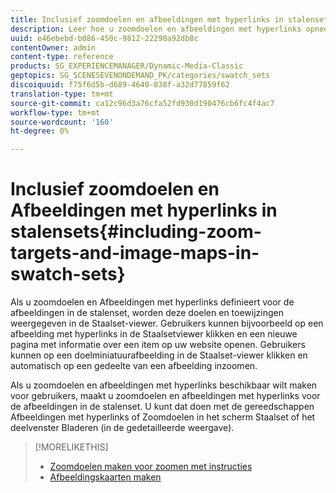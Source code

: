 ```yaml
---
title: Inclusief zoomdoelen en afbeeldingen met hyperlinks in stalensets
description: Leer hoe u zoomdoelen en afbeeldingen met hyperlinks opneemt in stalensets.
uuid: e46ebebd-b086-450c-9812-22290a92db8c
contentOwner: admin
content-type: reference
products: SG_EXPERIENCEMANAGER/Dynamic-Media-Classic
geptopics: SG_SCENESEVENONDEMAND_PK/categories/swatch_sets
discoiquuid: f75f6d5b-d689-4640-838f-a32d77859f62
translation-type: tm+mt
source-git-commit: ca12c96d3a76cfa52fd930d190476cb6fc4f4ac7
workflow-type: tm+mt
source-wordcount: '160'
ht-degree: 0%

---
```



# Inclusief zoomdoelen en Afbeeldingen met hyperlinks in stalensets{#including-zoom-targets-and-image-maps-in-swatch-sets}

Als u zoomdoelen en Afbeeldingen met hyperlinks definieert voor de afbeeldingen in de stalenset, worden deze doelen en toewijzingen weergegeven in de Staalset-viewer. Gebruikers kunnen bijvoorbeeld op een afbeelding met hyperlinks in de Staalsetviewer klikken en een nieuwe pagina met informatie over een item op uw website openen. Gebruikers kunnen op een doelminiatuurafbeelding in de Staalset-viewer klikken en automatisch op een gedeelte van een afbeelding inzoomen.

Als u zoomdoelen en afbeeldingen met hyperlinks beschikbaar wilt maken voor gebruikers, maakt u zoomdoelen en afbeeldingen met hyperlinks voor de afbeeldingen in de stalenset. U kunt dat doen met de gereedschappen Afbeeldingen met hyperlinks of Zoomdoelen in het scherm Staalset of het deelvenster Bladeren (in de gedetailleerde weergave).

>[!MORELIKETHIS]
>
>* [Zoomdoelen maken voor zoomen met instructies](creating-zoom-targets-guided-zoom.md#creating_zoom_targets_for_guided_zoom)
>* [Afbeeldingskaarten maken](creating-image-maps.md#creating_image_maps)

